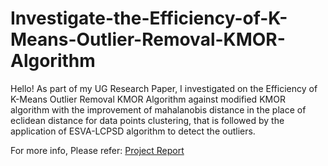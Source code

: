 # Investigate-the-Efficiency-of-K-Means-Outlier-Removal-KMOR-Algorithm

Hello! As part of my UG Research Paper, I investigated on the Efficiency of K-Means Outlier Removal KMOR Algorithm against modified KMOR algorithm with the improvement of mahalanobis distance in the place of eclidean distance for data points clustering, that is followed by the application of ESVA-LCPSD algorithm to detect the outliers.

For more info, Please refer: [Project Report](https://github.com/Haripriya9851/Investigate-the-Efficiency-of-K-Means-Outlier-Removal-KMOR-Algorithm/blob/main/Investigate%20the%20Efficiency%20of%20K-Means%20Outlier%20Removal%20(KMOR)%20Algorithm%20.pdf)


